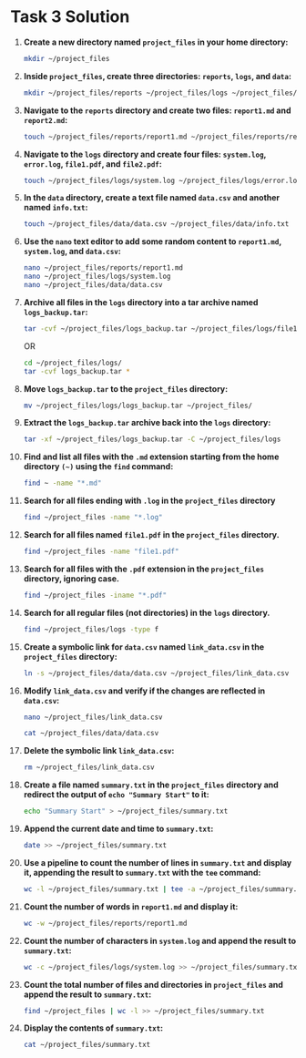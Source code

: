 # Task 3 Solution

1. **Create a new directory named `project_files` in your home directory:**

    ```bash
    mkdir ~/project_files
    ```

2. **Inside `project_files`, create three directories: `reports`, `logs`, and `data`:**

    ```bash
    mkdir ~/project_files/reports ~/project_files/logs ~/project_files/data
    ```

3. **Navigate to the `reports` directory and create two files: `report1.md` and `report2.md`:**

    ```bash
    touch ~/project_files/reports/report1.md ~/project_files/reports/report2.md
    ```

4. **Navigate to the `logs` directory and create four files: `system.log`, `error.log`, `file1.pdf`, and `file2.pdf`:**

    ```bash
    touch ~/project_files/logs/system.log ~/project_files/logs/error.log ~/project_files/logs/file1.pdf ~/project_files/logs/file2.pdf
    ```

5. **In the `data` directory, create a text file named `data.csv` and another named `info.txt`:**

    ```bash
    touch ~/project_files/data/data.csv ~/project_files/data/info.txt
    ```

6. **Use the `nano` text editor to add some random content to `report1.md`, `system.log`, and `data.csv`:**

    ```bash
    nano ~/project_files/reports/report1.md
    nano ~/project_files/logs/system.log
    nano ~/project_files/data/data.csv
    ```

7. **Archive all files in the `logs` directory into a **tar archive** named `logs_backup.tar`:**

    ```bash
    tar -cvf ~/project_files/logs_backup.tar ~/project_files/logs/file1.pdf ~/project_files/logs/file2.pdf ~/project_files/logs/system.log  ~/project_files/logs/error.log
    ```
    OR

    ```bash
    cd ~/project_files/logs/
    tar -cvf logs_backup.tar *
    ```

8. **Move `logs_backup.tar` to the `project_files` directory:**

    ```bash
    mv ~/project_files/logs/logs_backup.tar ~/project_files/
    ```

9. **Extract the `logs_backup.tar` archive back into the `logs` directory:**

    ```bash
    tar -xf ~/project_files/logs_backup.tar -C ~/project_files/logs
    ```

10. **Find and list all files with the `.md` extension starting from the home directory `(~)` using the `find` command:**

    ```bash
    find ~ -name "*.md"
    ```

11. **Search for all files ending with `.log` in the `project_files` directory**

    ```bash
    find ~/project_files -name "*.log"
    ```

12. **Search for all files named `file1.pdf` in the `project_files` directory.**

    ```bash
    find ~/project_files -name "file1.pdf"
    ```

13. **Search for all files with the `.pdf` extension in the `project_files` directory, ignoring case.**

    ```bash
    find ~/project_files -iname "*.pdf"
    ```

14. **Search for all regular files (not directories) in the `logs` directory.**

    ```bash
    find ~/project_files/logs -type f
    ```

15. **Create a symbolic link for `data.csv` named `link_data.csv` in the `project_files` directory:**

    ```bash
    ln -s ~/project_files/data/data.csv ~/project_files/link_data.csv
    ```

16. **Modify `link_data.csv` and verify if the changes are reflected in `data.csv`:**

    ```bash
    nano ~/project_files/link_data.csv

    cat ~/project_files/data/data.csv
    ```

17. **Delete the symbolic link `link_data.csv`:**

    ```bash
    rm ~/project_files/link_data.csv
    ```

18. **Create a file named `summary.txt` in the `project_files` directory and redirect the output of `echo "Summary Start"` to it:**

    ```bash
    echo "Summary Start" > ~/project_files/summary.txt
    ```

19. **Append the current date and time to `summary.txt`:**

    ```bash
    date >> ~/project_files/summary.txt
    ```

20. **Use a pipeline to count the number of lines in `summary.txt` and display it, appending the result to `summary.txt` with the `tee` command:**

    ```bash
    wc -l ~/project_files/summary.txt | tee -a ~/project_files/summary.txt
    ```

21. **Count the number of words in `report1.md` and display it:**

    ```bash
    wc -w ~/project_files/reports/report1.md
    ```

22. **Count the number of characters in `system.log` and append the result to `summary.txt`:**

    ```bash
    wc -c ~/project_files/logs/system.log >> ~/project_files/summary.txt
    ```

23. **Count the total number of files and directories in `project_files` and append the result to `summary.txt`:**

    ```bash
    find ~/project_files | wc -l >> ~/project_files/summary.txt
    ```

24. **Display the contents of `summary.txt`:**

    ```bash
    cat ~/project_files/summary.txt
    ```
